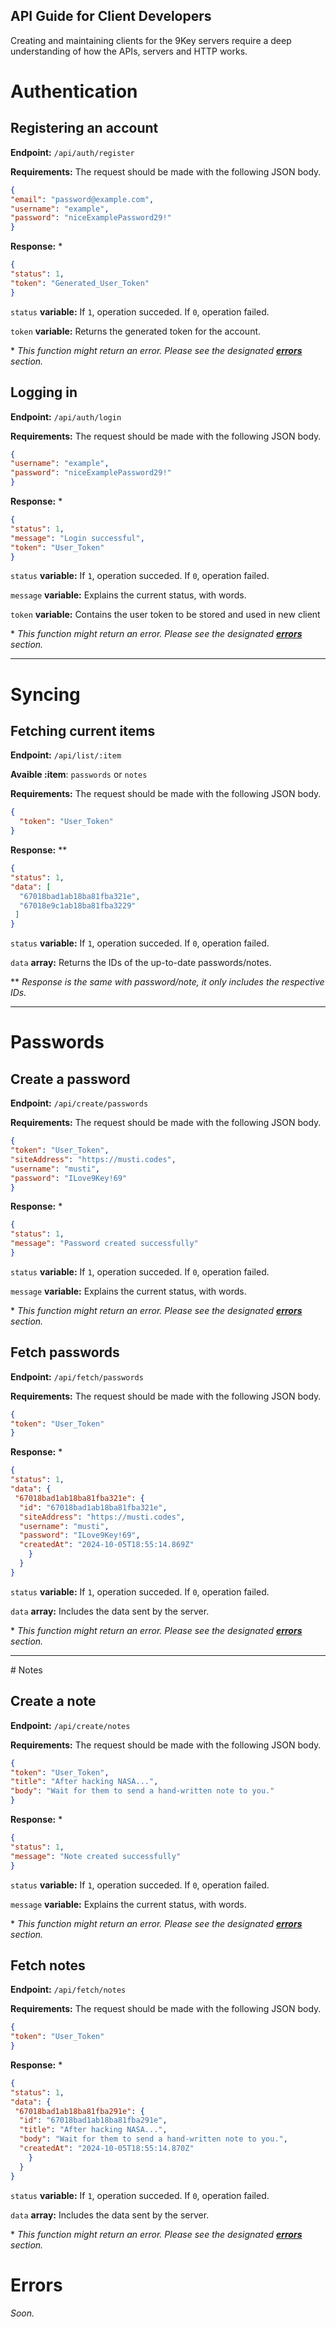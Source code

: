## API Guide for Client Developers

Creating and maintaining clients for the 9Key servers require a deep understanding of how the APIs, servers and HTTP works.

# Authentication

## Registering an account

**Endpoint:** `/api/auth/register`

**Requirements:** The request should be made with the following JSON body.
```json
{
"email": "password@example.com",
"username": "example",
"password": "niceExamplePassword29!"
}
```

**Response:** *
```json
{
"status": 1,
"token": "Generated_User_Token"
}
```

`status` **variable:** If `1`, operation succeded. If `0`, operation failed.

`token` **variable:** Returns the generated token for the account.

\* *This function might return an error. Please see the designated **[errors](#errors)** section.*

## Logging in

**Endpoint:** `/api/auth/login`

**Requirements:** The request should be made with the following JSON body.
```json
{
"username": "example",
"password": "niceExamplePassword29!"
}
```

**Response:** *
```json
{
"status": 1,
"message": "Login successful",
"token": "User_Token"
}
```

`status` **variable:** If `1`, operation succeded. If `0`, operation failed.

`message` **variable:** Explains the current status, with words.

`token` **variable:** Contains the user token to be stored and used in new client

\* *This function might return an error. Please see the designated **[errors](#errors)** section.*
_____

# Syncing 

## Fetching current items

**Endpoint:** `/api/list/:item`

**Avaible :item**: `passwords` or `notes`

**Requirements:** The request should be made with the following JSON body.
```json
{
  "token": "User_Token"
}
```

**Response:** **
```json
{
"status": 1,
"data": [
  "67018bad1ab18ba81fba321e",
  "67018e9c1ab18ba81fba3229"
 ]
}
```

`status` **variable:** If `1`, operation succeded. If `0`, operation failed.

`data` **array:** Returns the IDs of the up-to-date passwords/notes.

** *Response is the same with password/note, it only includes the respective IDs.*
_____

# Passwords

## Create a password

**Endpoint:** `/api/create/passwords`

**Requirements:** The request should be made with the following JSON body.

```json
{
"token": "User_Token",
"siteAddress": "https://musti.codes",
"username": "musti",
"password": "ILove9Key!69"
}
```
**Response:** *
```json
{
"status": 1,
"message": "Password created successfully"
}
```

`status` **variable:** If `1`, operation succeded. If `0`, operation failed.

`message` **variable:** Explains the current status, with words.

\* *This function might return an error. Please see the designated **[errors](#errors)** section.*

## Fetch passwords

**Endpoint:** `/api/fetch/passwords`

**Requirements:** The request should be made with the following JSON body.

```json
{
"token": "User_Token"
}
```
**Response:** *
```json
{
"status": 1,
"data": {
 "67018bad1ab18ba81fba321e": {
  "id": "67018bad1ab18ba81fba321e",
  "siteAddress": "https://musti.codes",
  "username": "musti",
  "password": "ILove9Key!69",
  "createdAt": "2024-10-05T18:55:14.869Z"
    }
  }
}
```

`status` **variable:** If `1`, operation succeded. If `0`, operation failed.

`data` **array:** Includes the data sent by the server. 

\* *This function might return an error. Please see the designated **[errors](#errors)** section.*
_____

# Notes
## Create a note

**Endpoint:** `/api/create/notes`

**Requirements:** The request should be made with the following JSON body.

```json
{
"token": "User_Token",
"title": "After hacking NASA...",
"body": "Wait for them to send a hand-written note to you."
}
```
**Response:** *
```json
{
"status": 1,
"message": "Note created successfully"
}
```

`status` **variable:** If `1`, operation succeded. If `0`, operation failed.

`message` **variable:** Explains the current status, with words.

\* *This function might return an error. Please see the designated **[errors](#errors)** section.*

## Fetch notes

**Endpoint:** `/api/fetch/notes`

**Requirements:** The request should be made with the following JSON body.

```json
{
"token": "User_Token"
}
```
**Response:** *
```json
{
"status": 1,
"data": {
 "67018bad1ab18ba81fba291e": {
  "id": "67018bad1ab18ba81fba291e",
  "title": "After hacking NASA...",
  "body": "Wait for them to send a hand-written note to you.",
  "createdAt": "2024-10-05T18:55:14.870Z"
    }
  }
}
```

`status` **variable:** If `1`, operation succeded. If `0`, operation failed.

`data` **array:** Includes the data sent by the server.

\* *This function might return an error. Please see the designated **[errors](#errors)** section.*

# Errors

*Soon.*